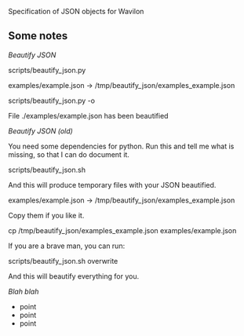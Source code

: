 Specification of JSON objects for Wavilon

## Some notes

_Beautify JSON_

scripts/beautify_json.py

examples/example.json          -> /tmp/beautify_json/examples_example.json

scripts/beautify_json.py -o

File ./examples/example.json        has been beautified

_Beautify JSON (old)_

You need some dependencies for python. Run this and tell me what is missing, so that I can do document it.

scripts/beautify_json.sh

And this will produce temporary files with your JSON beautified.

examples/example.json          -> /tmp/beautify_json/examples_example.json

Copy them if you like it.

cp /tmp/beautify_json/examples_example.json examples/example.json

If you are a brave man, you can run:

scripts/beautify_json.sh overwrite

And this will beautify everything for you.

_Blah blah_

* point
* point
* point


